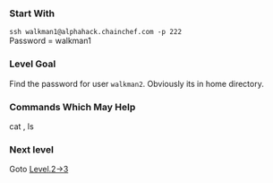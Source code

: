 ### Start With
`ssh walkman1@alphahack.chainchef.com -p 222`   
Password = walkman1

### Level Goal
Find the password for user `walkman2`. Obviously its in home directory.

### Commands Which May Help
cat , ls

### Next level
Goto [Level.2->3](/Levels/Level.2->3.md)
